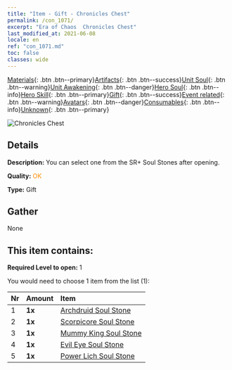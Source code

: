 ```yaml
---
title: "Item - Gift - Chronicles Chest"
permalink: /con_1071/
excerpt: "Era of Chaos  Chronicles Chest"
last_modified_at: 2021-06-08
locale: en
ref: "con_1071.md"
toc: false
classes: wide
---
```

 [Materials](/Items/){: .btn .btn--primary}[Artifacts](/Items/Artifacts/){: .btn .btn--success}[Unit Soul](/Items/UnitSoul/){: .btn .btn--warning}[Unit Awakening](/Items/UnitAwakening/){: .btn .btn--danger}[Hero Soul](/Items/HeroSoul/){: .btn .btn--info}[Hero Skill](/Items/HeroSkill/){: .btn .btn--primary}[Gift](/Items/Gift/){: .btn .btn--success}[Event related](/Items/Events/){: .btn .btn--warning}[Avatars](/Items/Avatars/){: .btn .btn--danger}[Consumables](/Items/Consumables/){: .btn .btn--info}[Unknown](/Items/Unknown/){: .btn .btn--primary}

 ![Chronicles Chest](/images/t/i_907245.png)

## Details
 **Description:** You can select one from the SR+ Soul Stones after opening.

 **Quality:** <span style="color: #FF8C00">OK</span>

 **Type:** Gift

## Gather

  None

## This item contains:

 **Required Level to open:** 1

 You would need to choose 1 item from the list (1):

  | Nr | Amount |     Item    |
  |:---|:-------|:------------|
  | 1 |  **1x** | [Archdruid Soul Stone](/Items/unt_296/) |  | 
  | 2 |  **1x** | [Scorpicore Soul Stone](/Items/unt_333/) |  | 
  | 3 |  **1x** | [Mummy King Soul Stone](/Items/unt_304/) |  | 
  | 4 |  **1x** | [Evil Eye Soul Stone](/Items/unt_330/) |  | 
  | 5 |  **1x** | [Power Lich Soul Stone](/Items/unt_301/) |  | 
